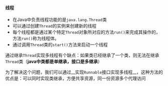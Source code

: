 #### 线程

* 在Java中负责线程功能的是`java.lang.Thread`类
* 可以通过创建`Thread`的实例来创建新的线程
* 每个线程都是通过某个特定`Thread`对象所对应的方法`run()`来完成其操作的，方法`run()`称为线程体。
* 通过调用`Thread`类的`start()`方法来启动一个线程

通过继承`Thread`实现多线程有个缺点：如果类已经继承了一个类，则无法在继承`Thread`类（__java中类都是单继承，接口是多继承__）

为了解决这个问题，我们可以通过__实现`Runnable`接口实现多线程__，这种方法的优点是：可以同时实现类继承，方便共享资源，同一份资源多个代理访问